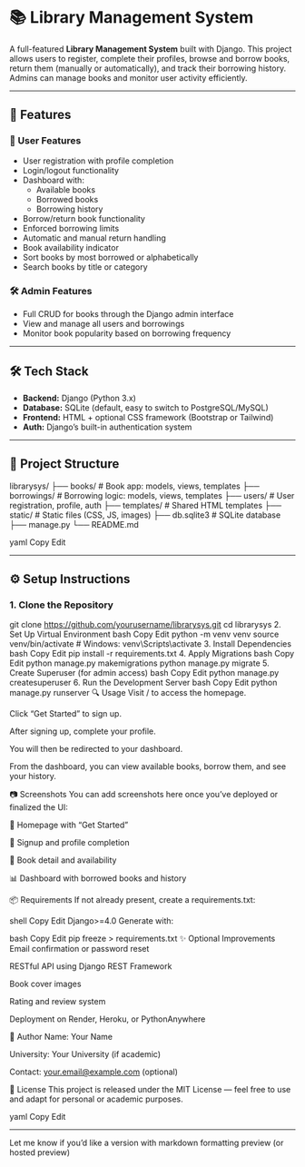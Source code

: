 # 📚 Library Management System

A full-featured **Library Management System** built with Django. This project allows users to register, complete their profiles, browse and borrow books, return them (manually or automatically), and track their borrowing history. Admins can manage books and monitor user activity efficiently.

---

## 🚀 Features

### 👥 User Features
- User registration with profile completion
- Login/logout functionality
- Dashboard with:
  - Available books
  - Borrowed books
  - Borrowing history
- Borrow/return book functionality
- Enforced borrowing limits
- Automatic and manual return handling
- Book availability indicator
- Sort books by most borrowed or alphabetically
- Search books by title or category

### 🛠 Admin Features
- Full CRUD for books through the Django admin interface
- View and manage all users and borrowings
- Monitor book popularity based on borrowing frequency

---

## 🛠️ Tech Stack

- **Backend:** Django (Python 3.x)
- **Database:** SQLite (default, easy to switch to PostgreSQL/MySQL)
- **Frontend:** HTML + optional CSS framework (Bootstrap or Tailwind)
- **Auth:** Django’s built-in authentication system

---

## 📁 Project Structure

librarysys/
├── books/ # Book app: models, views, templates
├── borrowings/ # Borrowing logic: models, views, templates
├── users/ # User registration, profile, auth
├── templates/ # Shared HTML templates
├── static/ # Static files (CSS, JS, images)
├── db.sqlite3 # SQLite database
├── manage.py
└── README.md

yaml
Copy
Edit

---

## ⚙️ Setup Instructions

### 1. Clone the Repository


git clone https://github.com/yourusername/librarysys.git
cd librarysys
2. Set Up Virtual Environment
bash
Copy
Edit
python -m venv venv
source venv/bin/activate  # Windows: venv\Scripts\activate
3. Install Dependencies
bash
Copy
Edit
pip install -r requirements.txt
4. Apply Migrations
bash
Copy
Edit
python manage.py makemigrations
python manage.py migrate
5. Create Superuser (for admin access)
bash
Copy
Edit
python manage.py createsuperuser
6. Run the Development Server
bash
Copy
Edit
python manage.py runserver
🔍 Usage
Visit / to access the homepage.

Click “Get Started” to sign up.

After signing up, complete your profile.

You will then be redirected to your dashboard.

From the dashboard, you can view available books, borrow them, and see your history.

📷 Screenshots
You can add screenshots here once you’ve deployed or finalized the UI:

📄 Homepage with “Get Started”

👤 Signup and profile completion

📘 Book detail and availability

📊 Dashboard with borrowed books and history

📦 Requirements
If not already present, create a requirements.txt:

shell
Copy
Edit
Django>=4.0
Generate with:

bash
Copy
Edit
pip freeze > requirements.txt
✨ Optional Improvements
Email confirmation or password reset

RESTful API using Django REST Framework

Book cover images

Rating and review system

Deployment on Render, Heroku, or PythonAnywhere

👤 Author
Name: Your Name

University: Your University (if academic)

Contact: your.email@example.com (optional)

📄 License
This project is released under the MIT License — feel free to use and adapt for personal or academic purposes.

yaml
Copy
Edit

---

Let me know if you’d like a version with markdown formatting preview (or hosted preview)
